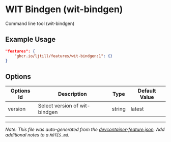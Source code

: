 
# WIT Bindgen (wit-bindgen)

Command line tool (wit-bindgen)

## Example Usage

```json
"features": {
    "ghcr.io/ljtill/features/wit-bindgen:1": {}
}
```

## Options

| Options Id | Description | Type | Default Value |
|-----|-----|-----|-----|
| version | Select version of wit-bindgen | string | latest |



---

_Note: This file was auto-generated from the [devcontainer-feature.json](https://github.com/ljtill/features/blob/main/src/wit-bindgen/devcontainer-feature.json).  Add additional notes to a `NOTES.md`._
